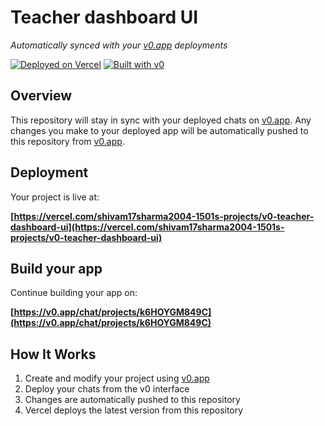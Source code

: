 # Teacher dashboard UI

*Automatically synced with your [v0.app](https://v0.app) deployments*

[![Deployed on Vercel](https://img.shields.io/badge/Deployed%20on-Vercel-black?style=for-the-badge&logo=vercel)](https://vercel.com/shivam17sharma2004-1501s-projects/v0-teacher-dashboard-ui)
[![Built with v0](https://img.shields.io/badge/Built%20with-v0.app-black?style=for-the-badge)](https://v0.app/chat/projects/k6HOYGM849C)

## Overview

This repository will stay in sync with your deployed chats on [v0.app](https://v0.app).
Any changes you make to your deployed app will be automatically pushed to this repository from [v0.app](https://v0.app).

## Deployment

Your project is live at:

**[https://vercel.com/shivam17sharma2004-1501s-projects/v0-teacher-dashboard-ui](https://vercel.com/shivam17sharma2004-1501s-projects/v0-teacher-dashboard-ui)**

## Build your app

Continue building your app on:

**[https://v0.app/chat/projects/k6HOYGM849C](https://v0.app/chat/projects/k6HOYGM849C)**

## How It Works

1. Create and modify your project using [v0.app](https://v0.app)
2. Deploy your chats from the v0 interface
3. Changes are automatically pushed to this repository
4. Vercel deploys the latest version from this repository
